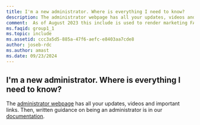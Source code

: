 ```yaml
---
title: I'm a new administrator. Where is everything I need to know?
description: The administrator webpage has all your updates, videos and important links. Then, written guidance on being an administrator is in our...
comment:  As of August 2023 this include is used to render marketing FAQ content for VS Subscriptions in the following portals - VSCom, Manage, and My portals. It was not used for learn.microsoft.com content at that time.  SMEs are Evan Windom and Larissa Crawford of Red Door Collaborative and Sharvari Dighe.
ms.faqid: group1_1
ms.topic: include
ms.assetid: ccc3a5d5-885a-47f6-aefc-e8403aa7cde8
author: joseb-rdc
ms.author: amast
ms.date: 09/23/2024
---
```


## I'm a new administrator. Where is everything I need to know?

The [administrator webpage](https://visualstudio.microsoft.com/subscriptions-administration/) has all your updates, videos and important links. Then, written guidance on being an administrator is in our [documentation](https://learn.microsoft.com/visualstudio/subscriptions/admin-responsibilities).
